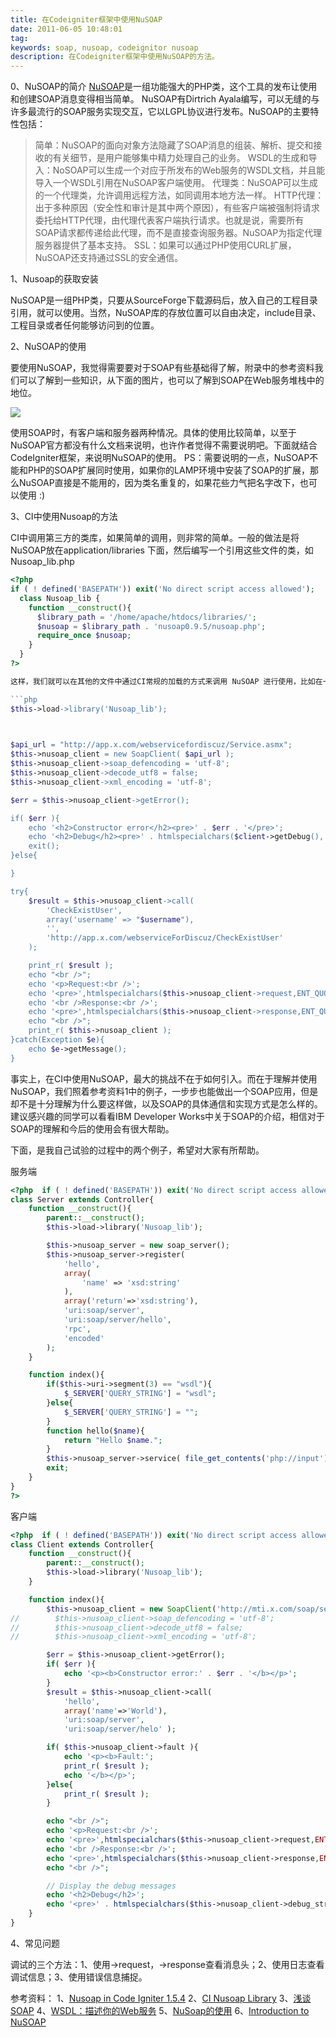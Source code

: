 ```yaml
---
title: 在Codeigniter框架中使用NuSOAP
date: 2011-06-05 10:48:01
tag: 
keywords: soap, nusoap, codeignitor nusoap
description: 在Codeigniter框架中使用NuSOAP的方法。
---
```


0、NuSOAP的简介
[NuSOAP](http://sourceforge.net/projects/nusoap/)是一组功能强大的PHP类，这个工具的发布让使用和创建SOAP消息变得相当简单。 NuSOAP有Dirtrich Ayala编写，可以无缝的与许多最流行的SOAP服务实现交互，它以LGPL协议进行发布。NuSOAP的主要特性包括：

> 简单：NuSOAP的面向对象方法隐藏了SOAP消息的组装、解析、提交和接收的有关细节，是用户能够集中精力处理自己的业务。
WSDL的生成和导入：NoSOAP可以生成一个对应于所发布的Web服务的WSDL文档，并且能导入一个WSDL引用在NuSOAP客户端使用。
代理类：NuSOAP可以生成的一个代理类，允许调用远程方法，如同调用本地方法一样。
HTTP代理：出于多种原因（安全性和审计是其中两个原因），有些客户端被强制将请求委托给HTTP代理，由代理代表客户端执行请求。也就是说，需要所有SOAP请求都传递给此代理，而不是直接查询服务器。NuSOAP为指定代理服务器提供了基本支持。
SSL：如果可以通过PHP使用CURL扩展，NuSOAP还支持通过SSL的安全通信。



1、Nusoap的获取安装

NuSOAP是一组PHP类，只要从SourceForge下载源码后，放入自己的工程目录引用，就可以使用。当然，NuSOAP库的存放位置可以自由决定，include目录、工程目录或者任何能够访问到的位置。

2、NuSOAP的使用

要使用NuSOAP，我觉得需要要对于SOAP有些基础得了解，附录中的参考资料我们可以了解到一些知识，从下面的图片，也可以了解到SOAP在Web服务堆栈中的地位。

![](/20110605-nusoap/ws-03.gif)

使用SOAP时，有客户端和服务器两种情况。具体的使用比较简单，以至于NuSOAP官方都没有什么文档来说明，也许作者觉得不需要说明吧。下面就结合CodeIgniter框架，来说明NuSOAP的使用。
PS：需要说明的一点，NuSOAP不能和PHP的SOAP扩展同时使用，如果你的LAMP环境中安装了SOAP的扩展，那么NuSOAP直接是不能用的，因为类名重复的，如果花些力气把名字改下，也可以使用 :)

3、CI中使用Nusoap的方法

CI中调用第三方的类库，如果简单的调用，则非常的简单。一般的做法是将NuSOAP放在application/libraries 下面，然后编写一个引用这些文件的类，如 Nusoap_lib.php

```php
<?php  
if ( ! defined('BASEPATH')) exit('No direct script access allowed');
  class Nusoap_lib {
    function __construct(){
      $library_path = '/home/apache/htdocs/libraries/';
      $nusoap = $library_path . 'nusoap0.9.5/nusoap.php';
      require_once $nusoap;
    }
  }
?>

这样，我们就可以在其他的文件中通过CI常规的加载的方式来调用 NuSOAP 进行使用，比如在一个 Client类中。

​```php
$this->load->library('Nusoap_lib');

 

$api_url = "http://app.x.com/webservicefordiscuz/Service.asmx"; 
$this->nusoap_client = new SoapClient( $api_url ); 
$this->nusoap_client->soap_defencoding = 'utf-8'; 
$this->nusoap_client->decode_utf8 = false; 
$this->nusoap_client->xml_encoding = 'utf-8';

$err = $this->nusoap_client->getError();

if( $err ){ 
    echo '<h2>Constructor error</h2><pre>' . $err . '</pre>'; 
    echo '<h2>Debug</h2><pre>' . htmlspecialchars($client->getDebug(), ENT_QUOTES) . '</pre>'; 
    exit(); 
}else{

}

try{ 
    $result = $this->nusoap_client->call( 
        'CheckExistUser', 
        array('username' => "$username"), 
        '', 
        'http://app.x.com/webserviceForDiscuz/CheckExistUser' 
    );

    print_r( $result ); 
    echo "<br />"; 
    echo '<p>Request:<br />'; 
    echo '<pre>',htmlspecialchars($this->nusoap_client->request,ENT_QUOTES),'</pre>'; 
    echo '<br />Response:<br />'; 
    echo '<pre>',htmlspecialchars($this->nusoap_client->response,ENT_QUOTES ),'</pre></p>'; 
    echo "<br />"; 
    print_r( $this->nusoap_client ); 
}catch(Exception $e){ 
    echo $e->getMessage(); 
}
```

事实上，在CI中使用NuSOAP，最大的挑战不在于如何引入。而在于理解并使用NuSOAP，我们照着参考资料1中的例子，一步步也能做出一个SOAP应用，但是却不是十分理解为什么要这样做，以及SOAP的具体通信和实现方式是怎么样的。建议感兴趣的同学可以看看IBM Developer Works中关于SOAP的介绍，相信对于SOAP的理解和今后的使用会有很大帮助。

下面，是我自己试验的过程中的两个例子，希望对大家有所帮助。

服务端

```php
<?php  if ( ! defined('BASEPATH')) exit('No direct script access allowed'); 
class Server extends Controller{ 
    function __construct(){ 
        parent::__construct(); 
        $this->load->library('Nusoap_lib');

        $this->nusoap_server = new soap_server(); 
        $this->nusoap_server->register( 
            'hello', 
            array( 
                'name' => 'xsd:string' 
            ), 
            array('return'=>'xsd:string'), 
            'uri:soap/server', 
            'uri:soap/server/hello', 
            'rpc', 
            'encoded' 
        ); 
    }

    function index(){ 
        if($this->uri->segment(3) == "wsdl"){ 
            $_SERVER['QUERY_STRING'] = "wsdl"; 
        }else{ 
            $_SERVER['QUERY_STRING'] = ""; 
        } 
        function hello($name){ 
            return "Hello $name."; 
        } 
        $this->nusoap_server->service( file_get_contents('php://input') ); 
        exit; 
    } 
} 
?>
```



客户端
```php
<?php  if ( ! defined('BASEPATH')) exit('No direct script access allowed'); 
class Client extends Controller{ 
    function __construct(){ 
        parent::__construct(); 
        $this->load->library('Nusoap_lib'); 
    }

    function index(){ 
        $this->nusoap_client = new SoapClient('http://mti.x.com/soap/server'); 
//        $this->nusoap_client->soap_defencoding = 'utf-8'; 
//        $this->nusoap_client->decode_utf8 = false; 
//        $this->nusoap_client->xml_encoding = 'utf-8';

        $err = $this->nusoap_client->getError(); 
        if( $err ){ 
            echo '<p><b>Constructor error:' . $err . '</b></p>'; 
        } 
        $result = $this->nusoap_client->call( 
            'hello', 
            array('name'=>'World'), 
            'uri:soap/server', 
            'uri:soap/server/helo' );

        if( $this->nusoap_client->fault ){ 
            echo '<p><b>Fault:'; 
            print_r( $result ); 
            echo '</b></p>'; 
        }else{ 
            print_r( $result ); 
        }

        echo "<br />"; 
        echo '<p>Request:<br />'; 
        echo '<pre>',htmlspecialchars($this->nusoap_client->request,ENT_QUOTES),'</pre>'; 
        echo '<br />Response:<br />'; 
        echo '<pre>',htmlspecialchars($this->nusoap_client->response,ENT_QUOTES ),'</pre></p>'; 
        echo "<br />";

        // Display the debug messages 
        echo '<h2>Debug</h2>'; 
        echo '<pre>' . htmlspecialchars($this->nusoap_client->debug_str, ENT_QUOTES) . '</pre>'; 
    }
}
```


4、常见问题

调试的三个方法：1、使用->request，->response查看消息头；2、使用日志查看调试信息；3、使用错误信息捕捉。

参考资料：
1、[Nusoap in Code Igniter 1.5.4](http://codeigniter.com/forums/viewthread/59710/)
2、[CI Nusoap Library](http://codeigniter.com/wiki/CI_Nusoap_Library)
3、[浅谈SOAP](http://www.ibm.com/developerworks/cn/xml/x-sisoap/index.html)
4、[WSDL：描述你的Web服务](http://www.ibm.com/developerworks/cn/webservices/ws-wsdl/index.html)
5、[NuSoap的使用](http://www.uh80.com/?p=50)
6、[Introduction to NuSOAP](http://www.scottnichol.com/nusoapintro.htm)
